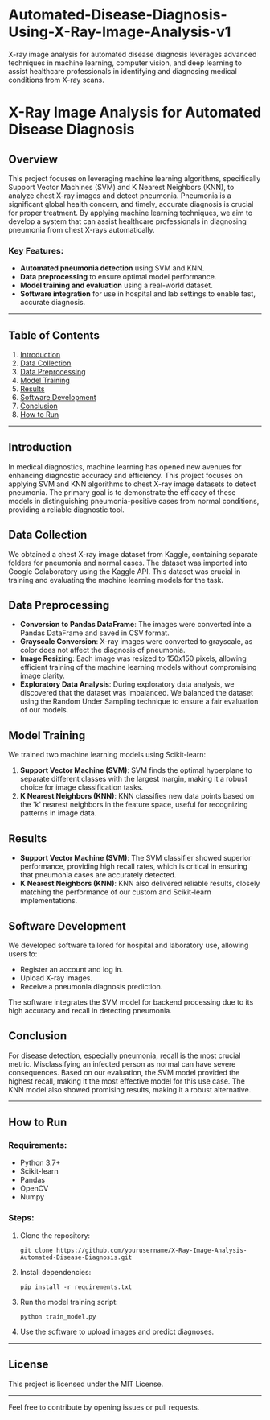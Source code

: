 # Automated-Disease-Diagnosis-Using-X-Ray-Image-Analysis-v1
X-ray image analysis for automated disease diagnosis leverages advanced techniques in machine learning, computer vision, and deep learning to assist healthcare professionals in identifying and diagnosing medical conditions from X-ray scans.
# X-Ray Image Analysis for Automated Disease Diagnosis

## Overview

This project focuses on leveraging machine learning algorithms, specifically Support Vector Machines (SVM) and K Nearest Neighbors (KNN), to analyze chest X-ray images and detect pneumonia. Pneumonia is a significant global health concern, and timely, accurate diagnosis is crucial for proper treatment. By applying machine learning techniques, we aim to develop a system that can assist healthcare professionals in diagnosing pneumonia from chest X-rays automatically.

### Key Features:
- **Automated pneumonia detection** using SVM and KNN.
- **Data preprocessing** to ensure optimal model performance.
- **Model training and evaluation** using a real-world dataset.
- **Software integration** for use in hospital and lab settings to enable fast, accurate diagnosis.

---

## Table of Contents
1. [Introduction](#introduction)
2. [Data Collection](#data-collection)
3. [Data Preprocessing](#data-preprocessing)
4. [Model Training](#model-training)
5. [Results](#results)
6. [Software Development](#software-development)
7. [Conclusion](#conclusion)
8. [How to Run](#how-to-run)

---

## Introduction

In medical diagnostics, machine learning has opened new avenues for enhancing diagnostic accuracy and efficiency. This project focuses on applying SVM and KNN algorithms to chest X-ray image datasets to detect pneumonia. The primary goal is to demonstrate the efficacy of these models in distinguishing pneumonia-positive cases from normal conditions, providing a reliable diagnostic tool.

## Data Collection

We obtained a chest X-ray image dataset from Kaggle, containing separate folders for pneumonia and normal cases. The dataset was imported into Google Colaboratory using the Kaggle API. This dataset was crucial in training and evaluating the machine learning models for the task.

## Data Preprocessing

- **Conversion to Pandas DataFrame**: The images were converted into a Pandas DataFrame and saved in CSV format.
- **Grayscale Conversion**: X-ray images were converted to grayscale, as color does not affect the diagnosis of pneumonia.
- **Image Resizing**: Each image was resized to 150x150 pixels, allowing efficient training of the machine learning models without compromising image clarity.
- **Exploratory Data Analysis**: During exploratory data analysis, we discovered that the dataset was imbalanced. We balanced the dataset using the Random Under Sampling technique to ensure a fair evaluation of our models.

## Model Training

We trained two machine learning models using Scikit-learn:
1. **Support Vector Machine (SVM)**: SVM finds the optimal hyperplane to separate different classes with the largest margin, making it a robust choice for image classification tasks.
2. **K Nearest Neighbors (KNN)**: KNN classifies new data points based on the 'k' nearest neighbors in the feature space, useful for recognizing patterns in image data.

## Results

- **Support Vector Machine (SVM)**: The SVM classifier showed superior performance, providing high recall rates, which is critical in ensuring that pneumonia cases are accurately detected.
- **K Nearest Neighbors (KNN)**: KNN also delivered reliable results, closely matching the performance of our custom and Scikit-learn implementations.

## Software Development

We developed software tailored for hospital and laboratory use, allowing users to:
- Register an account and log in.
- Upload X-ray images.
- Receive a pneumonia diagnosis prediction.

The software integrates the SVM model for backend processing due to its high accuracy and recall in detecting pneumonia.

## Conclusion

For disease detection, especially pneumonia, recall is the most crucial metric. Misclassifying an infected person as normal can have severe consequences. Based on our evaluation, the SVM model provided the highest recall, making it the most effective model for this use case. The KNN model also showed promising results, making it a robust alternative.

---

## How to Run

### Requirements:
- Python 3.7+
- Scikit-learn
- Pandas
- OpenCV
- Numpy

### Steps:
1. Clone the repository:
    ```
    git clone https://github.com/yourusername/X-Ray-Image-Analysis-Automated-Disease-Diagnosis.git
    ```
2. Install dependencies:
    ```
    pip install -r requirements.txt
    ```
3. Run the model training script:
    ```
    python train_model.py
    ```
4. Use the software to upload images and predict diagnoses.

---

## License

This project is licensed under the MIT License.

---

Feel free to contribute by opening issues or pull requests.
